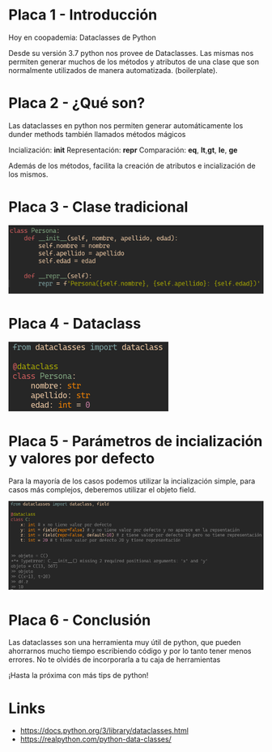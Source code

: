 # Placa 1 - Introducción
Hoy en coopademia: Dataclasses de Python

Desde su versión 3.7 python nos provee de Dataclasses. Las mismas nos permiten generar muchos de los métodos y atributos de una clase que son normalmente utilizados de manera automatizada. (boilerplate).

# Placa 2 - ¿Qué son?

Las dataclasses en python nos permiten generar automáticamente los dunder methods también llamados métodos mágicos 

Incialización: __init__
Representación: __repr__
Comparación: __eq__, __lt__,__gt__, __le__, __ge__

Además de los métodos, facilita la creación de atributos e incialización de los mismos.

# Placa 3 - Clase tradicional

<img src="images/1.png" >

<!--
```
class Persona:
    def __init__(self, nombre, apellido, edad):
        self.nombre = nombre
        self.apellido = apellido
        self.edad = edad

    def __repr__(self):
        repr = f'Persona({self.nombre}, {self.apellido}: {self.edad})'
```     
-->
# Placa 4 - Dataclass

<img src="images/2.png" >

<!--
```
from dataclasses import dataclass

@dataclass
class Persona:
    nombre: str     
    apellido: str    
    edad: int = 0

```     
-->

# Placa 5 - Parámetros de incialización y valores por defecto

Para la mayoría de los casos podemos utilizar la incialización simple, para casos más complejos, deberemos utilizar el objeto field.

<img src="images/3.png" >

<!--
```
from dataclasses import dataclass, field

@dataclass
class C:
    x: int # x no tiene valor por defecto
    y: int = field(repr=False) # y no tiene valor por defecto y no aparece en la repsentación
    z: int = field(repr=False, default=10) # z tiene valor por defecto 10 pero no tiene representación
    t: int = 20 # t tiene valor por defecto 20 y tiene representación

>> objeto = C()
*** TypeError: C.__init__() missing 2 required positional arguments: 'x' and 'y'
objeto = C(13, 567)
>> objeto
>> C(x=13, t=20)
>> df.z
>> 10
    
```
-->

# Placa 6 - Conclusión

Las dataclasses son una herramienta muy útil de python, que pueden ahorrarnos mucho tiempo escribiendo código y por lo tanto tener menos errores. No te olvidés de incorporarla a tu caja de herramientas

¡Hasta la próxima con más tips de python!

# Links

- https://docs.python.org/3/library/dataclasses.html
- https://realpython.com/python-data-classes/

